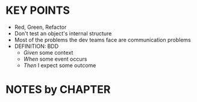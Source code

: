 KEY POINTS
===

- Red, Green, Refactor
- Don't test an object's internal structure
- Most of the problems the dev teams face are communication problems
- DEFINITION: BDD
  - _Given_ some context
  - _When_ some event occurs
  - _Then_ I expect some outcome

NOTES by CHAPTER
===



